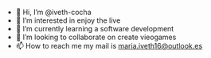 - 👋 Hi, I’m @iveth-cocha
- 👀 I’m interested in enjoy the live
- 🌱 I’m currently learning a software development
- 💞️ I’m looking to collaborate on create vieogames
- 📫 How to reach me my mail is maria.iveth16@outlook.es

<!---
iveth-cocha/iveth-cocha is a ✨ special ✨ repository because its `README.md` (this file) appears on your GitHub profile.
You can click the Preview link to take a look at your changes.
--->

